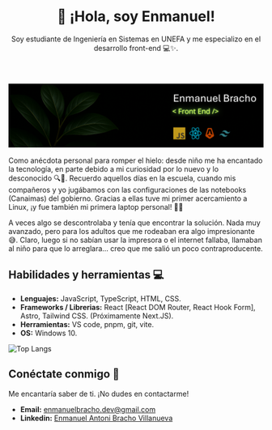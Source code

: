 <header>
    <h1 align="center"> 👋 ¡Hola, soy Enmanuel! </h1>
    <p align="center">Soy estudiante de Ingeniería en Sistemas en UNEFA y me especializo en el desarrollo front-end 💻✨.</p>
</header>

![Banner principal del README, donde se muestran las tecnologías.](./assets/images/bannerLinkedin.png)

<p>
    Como anécdota personal para romper el hielo: desde niño me ha encantado la tecnología, en parte debido a mi curiosidad por lo nuevo y lo desconocido 🔍🚀. Recuerdo aquellos días en la escuela, cuando mis compañeros y yo jugábamos con las configuraciones de las notebooks (Canaimas) del gobierno. Gracias a ellas tuve mi primer acercamiento a Linux, ¡y fue también mi primera laptop personal! 🧑‍💻
</p>

<p>
    A veces algo se descontrolaba y tenía que encontrar la solución. Nada muy avanzado, pero para los adultos que me rodeaban era algo impresionante 😅. Claro, luego si no sabían usar la impresora o el internet fallaba, llamaban al niño para que lo arreglara... creo que me salió un poco contraproducente.
</p>


## Habilidades y herramientas 💻

* **Lenguajes:** JavaScript, TypeScript, HTML, CSS.
* **Frameworks / Librerias:** React [React DOM Router, React Hook Form], Astro, Tailwind CSS. (Próximamente Next.JS).
* **Herramientas:** VS code, pnpm, git, vite.
* **OS:** Windows 10.

![Top Langs](https://github-readme-stats.vercel.app/api/top-langs/?username=Enmanuel-VE&layout=compact&theme=dracula)

## Conéctate conmigo 💬
Me encantaría saber de ti. ¡No dudes en contactarme!

* **Email:** enmanuelbracho.dev@gmail.com
* **Linkedin:** [Enmanuel Antoni Bracho Villanueva](https://www.linkedin.com/in/enmanuel-antoni-bracho-villanueva/)
